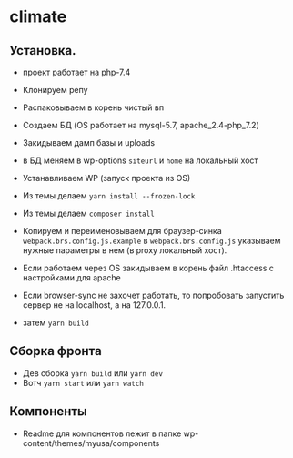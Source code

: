 # climate

## Установка.

- проект работает на php-7.4

-   Клонируем репу
-   Распаковываем в корень чистый вп
-   Создаем БД (OS работает на mysql-5.7, apache_2.4-php_7.2)
-   Закидываем дамп базы и uploads
-   в БД меняем в wp-options `siteurl` и `home` на локальный хост
-   Устанавливаем WP (запуск проекта из OS)
-   Из темы делаем `yarn install --frozen-lock`
-   Из темы делаем `composer install`
-   Копируем и переименовываем для браузер-синка `webpack.brs.config.js.example` в `webpack.brs.config.js` указываем нужные параметры в нем (в proxy локальный хост).
-   Если работаем через OS закидываем в корень файл .htaccess с настройками для apache
-   Если browser-sync не захочет работать, то попробовать запустить сервер не на localhost, а на 127.0.0.1.
-   затем `yarn build`

## Сборка фронта

-   Дев сборка `yarn build` или `yarn dev`
-   Вотч `yarn start` или `yarn watch`

## Компоненты

-   Readme для компонентов лежит в папке wp-content/themes/myusa/components

